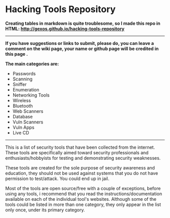 Hacking Tools Repository
========================
**Creating tables in markdown is quite troublesome, so I made this repo in HTML:  http://gexos.github.io/hacking-tools-repository**
***
**If you have suggestions or links to submit, please do, you can leave a comment on the wiki page, your name or github page will be credited in this page .**

**The main categories are:**

 - Passwords
 - Scanning
 - Sniffer
 - Enumeration
 - Networking Tools
 - Wireless
 - Bluetooth
 - Web Scanners
 - Database
 - Vuln Scanners
 - Vuln Apps
 - Live CD


----------
This is a list of security tools that have been collected from the internet. These tools are specifically aimed toward security professionals and enthusiasts/hobbyists for testing and demonstrating security weaknesses.

These tools are created for the sole purpose of security awareness and education, they should not be used against systems that you do not have permission to test/attack. You could end up in jail.

Most of the tools are open source/free with a couple of exceptions, before using any tools, i recommend that you read the instructions/documentation available on each of the individual tool's websites. Although some of the tools could be listed in more than one category, they only appear in the list only once, under its primary category. 
